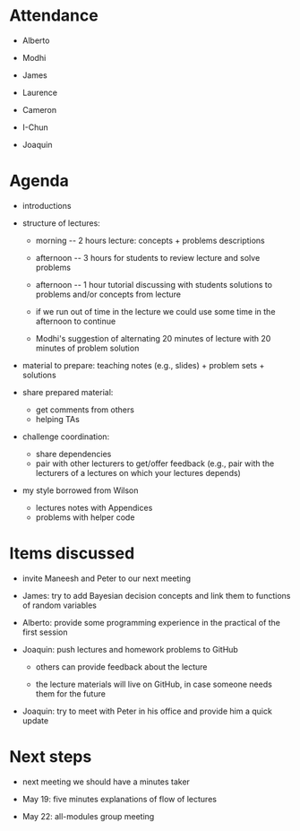 # Attendance

- Alberto

- Modhi

- James

- Laurence

- Cameron

- I-Chun

- Joaquin

# Agenda

- introductions

- structure of lectures:
    - morning   -- 2 hours lecture: concepts + problems descriptions
    - afternoon -- 3 hours for students to review lecture and solve problems
    - afternoon -- 1 hour tutorial discussing with students solutions to problems and/or concepts from lecture

    - if we run out of time in the lecture we could use some time in the afternoon to continue
    - Modhi's suggestion of alternating 20 minutes of lecture with 20 minutes of problem solution

- material to prepare: teaching notes (e.g., slides) + problem sets + solutions

- share prepared material:
    - get comments from others
    - helping TAs

- challenge coordination:
    - share dependencies
    - pair with other lecturers to get/offer feedback (e.g., pair with the lecturers of a lectures on which your lectures depends)

- my style borrowed from Wilson
    - lectures notes with Appendices
    - problems with helper code

# Items discussed

- invite Maneesh and Peter to our next meeting

- James: try to add Bayesian decision concepts and link them to functions of random variables

- Alberto: provide some programming experience in the practical of the first session

- Joaquin: push lectures and homework problems to GitHub

    - others can provide feedback about the lecture

    - the lecture materials will live on GitHub, in case someone needs them for the future

- Joaquin: try to meet with Peter in his office and provide him a quick update 

# Next steps

- next meeting we should have a minutes taker

- May 19: five minutes explanations of flow of lectures

- May 22: all-modules group meeting

